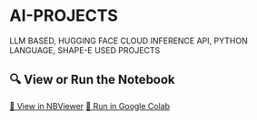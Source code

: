 # AI-PROJECTS
LLM BASED, HUGGING FACE CLOUD INFERENCE API, PYTHON LANGUAGE, SHAPE-E USED PROJECTS 
## 🔍 View or Run the Notebook

 [📘 View in NBViewer](https://nbviewer.org/github/alaishba-11/AI-PROJECTS/blob/main/blog_generation_project%28alaishba_004%29.ipynb)
 [🚀 Run in Google Colab](https://colab.research.google.com/github/alaishba-11/AI-PROJECTS/blob/main/blog_generation_project%28alaishba_004%29.ipynb)
